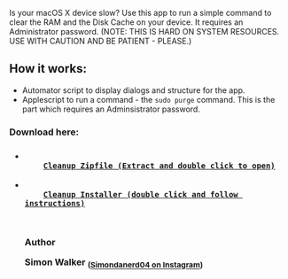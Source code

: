   Is your macOS X device slow? Use this app to run a simple command to clear the RAM and the Disk Cache on your device.
It requires an Administrator password. (NOTE: THIS IS HARD ON SYSTEM RESOURCES. USE WITH CAUTION AND BE PATIENT - PLEASE.)

<h2>How it works:</h2>
<ul>
  <li>Automator script to display dialogs and structure for the app.</li>
  <li>Applescript to run a command - the <code>sudo purge</code> command. This is the part which requires an Adminsistrator password.</li>
</ul>

<h3>Download here:<h3>
  <ul>
   
   <li>
  <code>
    <a href="https://github.com/lucasburlingham/Cleanup-for-MacOS-X/raw/master/Cleanup.app.zip">Cleanup Zipfile (Extract and double click to open)</a>
      </code>
    </li>
   
   <li>
  <code>
    <a href="https://github.com/lucasburlingham/Cleanup-for-Mac-OS-X/raw/master/cleanup-app-installer.pkg">Cleanup Installer (double click and follow instructions)</a>
      </code>
    </li>
   
<br>
<footer>
<p>Author</p>
<b>Simon Walker </b><sub>(<a href="https://instagram.com/simondanerd04">Simondanerd04 on Instagram</a>)</sub>
  </footer>
